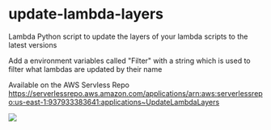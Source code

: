 # update-lambda-layers
Lambda Python script to update the layers of your lambda scripts to the latest versions

Add a environment variables called "Filter" with a string which is used to filter what lambdas are updated by their name

Available on the AWS Servless Repo
https://serverlessrepo.aws.amazon.com/applications/arn:aws:serverlessrepo:us-east-1:937933383641:applications~UpdateLambdaLayers

<a href="https://console.aws.amazon.com/cloudformation/home?region=eu-west-1#/stacks/new?stackName=LambdaLayerUpdater&templateURL=https://raw.githubusercontent.com/hourigan/update-lambda-layers/master/cloudformation.yaml"><img src="https://s3.amazonaws.com/cloudformation-examples/cloudformation-launch-stack.png"/></a>

